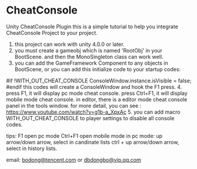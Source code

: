 # CheatConsole
Unity CheatConsole Plugin
this is a simple tutorial to help you integrate CheatConsole Project to your project.
1. this project can work with unity 4.0.0 or later.
2. you must create a gameobj which is named 'RootObj' in your BootScene. and then the MonoSingleton class can work well.
3. you can add the GameFramework Component to any objects in BootScene, or you can add this initialize code to your startup codes:
	
#if !WITH_OUT_CHEAT_CONSOLE
            ConsoleWindow.instance.isVisible = false;
#endif
	this codes will create a ConsoleWindow and hook the F1 press.
4. press F1, it will display pc mode cheat console.
   press Ctrl+F1, it will display mobile mode cheat console.
   in editor, there is a editor mode cheat console panel in the tools window.
   for more detail, you can see : https://www.youtube.com/watch?v=g1b-a_XpxAc
5. you can add macro WITH_OUT_CHEAT_CONSOLE to player settings to disable all console codes.

tips:
  F1 open pc mode
  Ctrl+F1 open mobile mode
  in pc mode:
     up arrow/down arrow, select in candinate lists
	 ctrl + up arrow/down arrow, select in history lists.

email:
    bodong@tencent.com or
    dbdongbo@vip.qq.com
